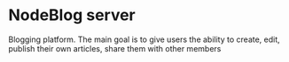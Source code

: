 # NodeBlog server
Blogging platform. The main goal is to give users the ability to create, edit, publish their own articles, share them with other members
